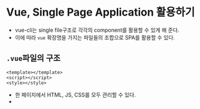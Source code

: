 # Vue, Single Page Application 활용하기

- vue-cli는 single file구조로 각각의 component를 활용할 수 있게 해 준다.
- 이에 따라 `vue` 확장명을 가지는 파일들의 조합으로 SPA를 활용할 수 있다.



## `.vue`파일의 구조

```vue
<template></template>
<script></script>
<style></style>
```

- 한 페이지에서 HTML, JS, CSS를 모두 관리할 수 있다.
- 

